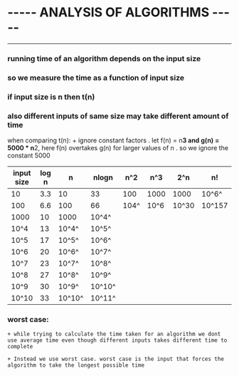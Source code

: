 # ----- ANALYSIS OF ALGORITHMS -----

***

### running time of an algorithm depends on the input size

### so we measure the time as a function of input size

### if input size is n then t(n)

### also different inputs of same size may take different amount of time

when comparing t(n):
    + ignore constant factors
        . let f(n) = n**3 and g(n) = 5000 * n**2, here f(n) overtakes g(n) for larger values of n
        . so we ignore the constant 5000


|input size | log n |  n   | nlogn | n^2 | n^3 | 2^n  |  n!   |
|-----------|-------|------|-------|-----|-----|------|-------|
| 10        | 3.3   | 10   |33     |  100|1000 |1000  |10^6^  |
| 100       | 6.6   |100   |66     |104^ |10^6 |10^30 |10^157 |
| 1000      | 10    |1000  |10^4^  |     |     |      |       |
| 10^4      | 13    |10^4^ |10^5^  |     |     |      |       |
| 10^5      | 17    |10^5^ |10^6^  |     |     |      |       |
| 10^6      | 20    |10^6^ |10^7^  |     |     |      |       |
| 10^7      | 23    |10^7^ |10^8^  |     |     |      |       |
| 10^8      | 27    |10^8^ |10^9^  |     |     |      |       |
| 10^9      | 30    |10^9^ |10^10^ |     |     |      |       |
| 10^10     | 33    |10^10^|10^11^ |     |     |      |       |


### worst case:
    + while trying to calculate the time taken for an algorithm we dont use average time even though different inputs takes different time to complete

    + Instead we use worst case. worst case is the input that forces the algorithm to take the longest possible time
